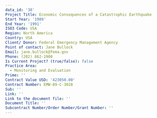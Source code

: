```yaml
---
data_id: '38'
Project Title: Economic Consequences of a Catastrophic Earthquake
Start Year: '1989'
End Year: '1991'
ISO3 Code: USA
Region: North America
Country: USA
Client/ Donor: Federal Emergency Management Agency
Point of contact: Jane Bullock
Email: jane.bullock@fema.gov
Phone: (202) 862-1900
Is Current Project? (true/false): false
Practice Area:
  - Monitoring and Evaluation
Prime: ''
Contract Value USD: '423050.00'
Contract Number: EMW-89-C-3028
Sub: ''
Link: ''
Link to the document file: ''
Document Title: ''
Subcontract Number/Order Number/Grant Number: ''
---
```


